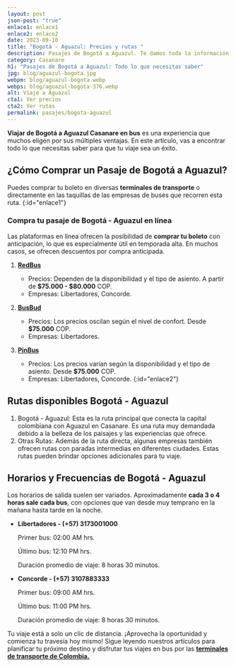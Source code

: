 ```yaml
---
layout: post
json-post: "true"
enlace1: enlace1
enlace2: enlace2
date: 2023-09-10
title: "Bogotá - Aguazul: Precios y rutas "
description: Pasajes de Bogotá a Aguazul. Te damos toda la información para que disfrutes de un viaje en bus cómodo y seguro.
category: Casanare
h1: "Pasajes de Bogotá a Aguazul: Todo lo que necesitas saber"
jpg: blog/aguazul-bogota.jpg
webpm: blog/aguazul-bogota.webp
webps: blog/aguazul-bogota-376.webp
alt: Viaje a Aguazul
cta1: Ver precios
cta2: Ver rutas
permalink: pasajes/bogota-aguazul
---
```

**Viajar de Bogotá a Aguazul Casanare en bus** es una experiencia que muchos eligen por sus múltiples ventajas. En este artículo, vas a encontrar todo lo que necesitas saber para que tu viaje sea un éxito.

## ¿Cómo Comprar un Pasaje de Bogotá a Aguazul?

Puedes comprar tu boleto en diversas **terminales de transporte** o directamente en las taquillas de las empresas de buses que recorren esta ruta.
{:id="enlace1"}

### Compra tu pasaje de Bogotá - Aguazul en línea

Las plataformas en línea ofrecen la posibilidad de **comprar tu boleto** con anticipación, lo que es especialmente útil en temporada alta. En muchos casos, se ofrecen descuentos por compra anticipada.

1. **[RedBus](https://www.redbus.com/es-419/pasajes-de-bus/bogota-a-aguazul)**

   * Precios: Dependen de la disponibilidad y el tipo de asiento. A partir de **$75.000 - $80.000** COP.
   * Empresas: Libertadores, Concorde.
2. **[BusBud](https://www.busbud.com/es-419/autobus-bogota-aguazul/r/d2g64p-d2ummj)**

   * Precios: Los precios oscilan según el nivel de confort. Desde **$75.000** COP.
   * Empresas: Libertadores.
3. **[PinBus](https://pinbus.com/pasajes-de-bus/bogota-aguazul)**

   * Precios: Los precios varían según la disponibilidad y el tipo de asiento. Desde **$75.000** COP.
   * Empresas: Libertadores, Concorde.
     {:id="enlace2"}

## Rutas disponibles Bogotá - Aguazul

1. Bogotá - Aguazul: Esta es la ruta principal que conecta la capital colombiana con Aguazul en Casanare. Es una ruta muy demandada debido a la belleza de los paisajes y las experiencias que ofrece.
2. Otras Rutas: Además de la ruta directa, algunas empresas también ofrecen rutas con paradas intermedias en diferentes ciudades. Estas rutas pueden brindar opciones adicionales para tu viaje.

## Horarios y Frecuencias de Bogotá - Aguazul

Los horarios de salida suelen ser variados. Aproximadamente **cada 3 o 4 horas sale cada bus**, con opciones que van desde muy temprano en la mañana hasta tarde en la noche.

* **Libertadores - (+57) 3173001000**

  Primer bus: 02:00 AM hrs.

  Último bus: 12:10 PM hrs.

  Duración promedio de viaje: 8 horas 30 minutos.
* **Concorde - (+57) 3107883333**

  Primer bus: 09:00 AM hrs.

  Último bus: 11:00 PM hrs.

  Duración promedio de viaje: 8 horas 30 minutos.

Tu viaje está a solo un clic de distancia. ¡Aprovecha la oportunidad y comienza tu travesía hoy mismo! Sigue leyendo nuestros artículos para planificar tu próximo destino y disfrutar tus viajes en bus por las **[terminales de transporte de Colombia.](https://terminaldetransporte.com/)**
